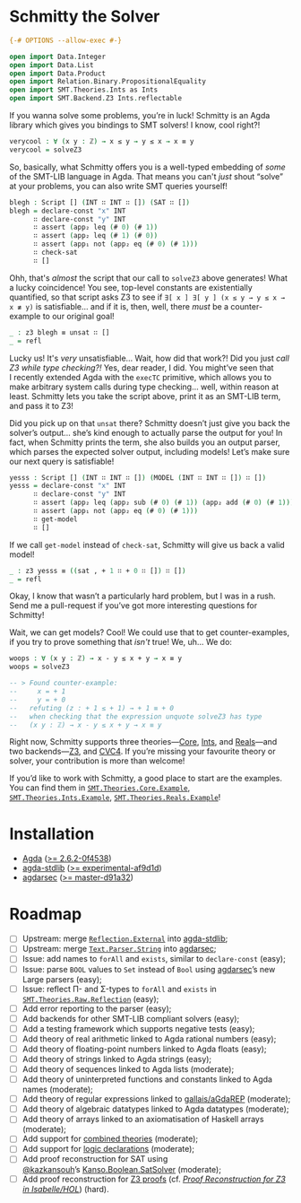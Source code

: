 # Schmitty the Solver

```agda
{-# OPTIONS --allow-exec #-}

open import Data.Integer
open import Data.List
open import Data.Product
open import Relation.Binary.PropositionalEquality
open import SMT.Theories.Ints as Ints
open import SMT.Backend.Z3 Ints.reflectable
```
If you wanna solve some problems, you’re in luck! Schmitty is an Agda library which gives you bindings to SMT solvers! I know, cool right?!
```agda
verycool : ∀ (x y : ℤ) → x ≤ y → y ≤ x → x ≡ y
verycool = solveZ3
```
So, basically, what Schmitty offers you is a well-typed embedding of *some* of the SMT-LIB language in Agda. That means you can't *just* shout “solve” at your problems, you can also write SMT queries yourself!
```agda
blegh : Script [] (INT ∷ INT ∷ []) (SAT ∷ [])
blegh = declare-const "x" INT
      ∷ declare-const "y" INT
      ∷ assert (app₂ leq (# 0) (# 1))
      ∷ assert (app₂ leq (# 1) (# 0))
      ∷ assert (app₁ not (app₂ eq (# 0) (# 1)))
      ∷ check-sat
      ∷ []
```
Ohh, that's *almost* the script that our call to `solveZ3` above generates! What a lucky coincidence! You see, top-level constants are existentially quantified, so that script asks Z3 to see if `∃[ x ] ∃[ y ] (x ≤ y → y ≤ x → x ≢ y)` is satisfiable… and if it is, then, well, there *must* be a counter-example to our original goal!
```agda
_ : z3 blegh ≡ unsat ∷ []
_ = refl
```
Lucky us! It's *very* unsatisfiable… Wait, how did that work?! Did you just *call Z3 while type checking?!* Yes, dear reader, I did. You might’ve seen that I recently extended Agda with the `execTC` primitive, which allows you to make arbitrary system calls during type checking… well, within reason at least. Schmitty lets you take the script above, print it as an SMT-LIB term, and pass it to Z3!

Did you pick up on that `unsat` there? Schmitty doesn’t just give you back the solver’s output… she’s kind enough to actually parse the output for you! In fact, when Schmitty prints the term, she also builds you an output parser, which parses the expected solver output, including models! Let’s make sure our next query is satisfiable!
```agda
yesss : Script [] (INT ∷ INT ∷ []) (MODEL (INT ∷ INT ∷ []) ∷ [])
yesss = declare-const "x" INT
      ∷ declare-const "y" INT
      ∷ assert (app₂ leq (app₂ sub (# 0) (# 1)) (app₂ add (# 0) (# 1)))
      ∷ assert (app₁ not (app₂ eq (# 0) (# 1)))
      ∷ get-model
      ∷ []
```
If we call `get-model` instead of `check-sat`, Schmitty will give us back a valid model!
```agda
_ : z3 yesss ≡ ((sat , + 1 ∷ + 0 ∷ []) ∷ [])
_ = refl
```
Okay, I know that wasn’t a particularly hard problem, but I was in a rush. Send me a pull-request if you’ve got more interesting questions for Schmitty!

Wait, we can get models? Cool! We could use that to get counter-examples, if you try to prove something that *isn't* true! We, uh… We do:
```agda
woops : ∀ (x y : ℤ) → x - y ≤ x + y → x ≡ y
woops = solveZ3

-- > Found counter-example:
--     x = + 1
--     y = + 0
--   refuting (z : + 1 ≤ + 1) → + 1 ≡ + 0
--   when checking that the expression unquote solveZ3 has type
--   (x y : ℤ) → x - y ≤ x + y → x ≡ y
```

Right now, Schmitty supports three theories—[Core][SMT.Theories.Core], [Ints][SMT.Theories.Ints], and [Reals][SMT.Theories.Reals]—and two backends—[Z3][SMT.Backend.Z3], and [CVC4][SMT.Backend.CVC4]. If you’re missing your favourite theory or solver, your contribution is more than welcome!

If you’d like to work with Schmitty, a good place to start are the examples. You can find them in [`SMT.Theories.Core.Example`][SMT.Theories.Core.Example], [`SMT.Theories.Ints.Example`][SMT.Theories.Ints.Example], [`SMT.Theories.Reals.Example`][SMT.Theories.Reals.Example]!

# Installation

- [Agda][agda] ([>= 2.6.2-0f4538][agda-version])
- [agda-stdlib][agda-stdlib] ([>= experimental-af9d1d][agda-stdlib-version])
- [agdarsec][agdarsec] ([>= master-d91a32][agdarsec-version])

# Roadmap

- [ ] Upstream: merge [`Reflection.External`][Reflection.External] into [agda-stdlib][agda-stdlib];
- [ ] Upstream: merge [`Text.Parser.String`][Text.Parser.String] into [agdarsec][agdarsec];
- [ ] Issue: add names to `forAll` and `exists`, similar to `declare-const` (easy);
- [ ] Issue: parse `BOOL` values to `Set` instead of `Bool` using [agdarsec][agdarsec]’s new Large parsers (easy);
- [ ] Issue: reflect Π- and Σ-types to `forAll` and `exists` in [`SMT.Theories.Raw.Reflection`][SMT.Theories.Raw.Reflection] (easy);
- [ ] Add error reporting to the parser (easy);
- [ ] Add backends for other SMT-LIB compliant solvers (easy);
- [ ] Add a testing framework which supports negative tests (easy);
- [ ] Add theory of real arithmetic linked to Agda rational numbers (easy);
- [ ] Add theory of floating-point numbers linked to Agda floats (easy);
- [ ] Add theory of strings linked to Agda strings (easy);
- [ ] Add theory of sequences linked to Agda lists (moderate);
- [ ] Add theory of uninterpreted functions and constants linked to Agda names (moderate);
- [ ] Add theory of regular expressions linked to [gallais/aGdaREP][aGdaREP] (moderate);
- [ ] Add theory of algebraic datatypes linked to Agda datatypes (moderate);
- [ ] Add theory of arrays linked to an axiomatisation of Haskell arrays (moderate);
- [ ] Add support for [combined theories][CombinedTheories] (moderate);
- [ ] Add support for [logic declarations][LogicDeclarations] (moderate);
- [ ] Add proof reconstruction for SAT using [@kazkansouh][kazkansouh]’s [Kanso.Boolean.SatSolver][SatSolver] (moderate);
- [ ] Add proof reconstruction for [Z3 proofs][Z3Proofs] (cf. [*Proof Reconstruction for Z3 in Isabelle/HOL*][IsabelleHol]) (hard).

[Data.Float]: https://agda.github.io/agda-stdlib/Data.Float.html
[Data.Rational]: https://agda.github.io/agda-stdlib/Data.Rational.html
[SMT.Theory]: https://wenkokke.github.io/schmitty/SMT.Theory.html
[SMT.Theories.Core]: https://wenkokke.github.io/schmitty/SMT.Theories.Core.html
[SMT.Theories.Core.Extensions]: https://wenkokke.github.io/schmitty/SMT.Theories.Core.Extensions.html
[SMT.Theories.Core.Example]: https://wenkokke.github.io/schmitty/SMT.Theories.Core.Example.html
[SMT.Theories.Ints]: https://wenkokke.github.io/schmitty/SMT.Theories.Ints.html
[SMT.Theories.Ints.Example]: https://wenkokke.github.io/schmitty/SMT.Theories.Ints.Example.html
[SMT.Theories.Reals]: https://wenkokke.github.io/schmitty/SMT.Theories.Reals.html
[SMT.Theories.Reals.Example]: https://wenkokke.github.io/schmitty/SMT.Theories.Reals.Example.html
[SMT.Theories.Raw.Reflection]: https://wenkokke.github.io/schmitty/SMT.Theories.Raw.Reflection.html
[SMT.Script]: https://wenkokke.github.io/schmitty/SMT.Script.html
[SMT.Logics]: https://wenkokke.github.io/schmitty/SMT.Logics.html
[SMT.Backend.Z3]: https://wenkokke.github.io/schmitty/SMT.Backend.Z3.html
[SMT.Backend.CVC4]: https://wenkokke.github.io/schmitty/SMT.Backend.CVC4.html
[Text.Parser.String]: https://wenkokke.github.io/schmitty/Text.Parser.String.html
[Reflection.External]: https://wenkokke.github.io/schmitty/Reflection.External.html
[gallais]: https://github.com/gallais
[kazkansouh]: https://github.com/kazkansouh
[satsolver]: https://github.com/wenkokke/schmitty/tree/master/extra/Kanso
[agda]: https://github.com/agda/agda
[agda-version]: https://github.com/agda/agda/commit/0f4538c8dcd175b92acd577ca0bdca232f5cd17f
[agda-stdlib]: https://github.com/agda/agda-stdlib
[agda-stdlib-version]: https://github.com/agda/agda-stdlib/pull/1285/commits/af9d1da0f78f2b9cc84e531afc8615d16d9a1cf4
[agdarsec]: https://github.com/gallais/agdarsec
[agdarsec-version]: https://github.com/gallais/agdarsec/commit/d91a32e3256ceded84bc0bbf551ab8a710c6092e
[FloatingPoint]: http://www.philipp.ruemmer.org/publications/smt-fpa.pdf
[IsabelleHol]: http://www21.in.tum.de/~boehmes/proofrec.pdf
[SatSolver]: https://github.com/wenkokke/schmitty/blob/master/extra/Kanso/Boolean/SatSolver.agda
[CombinedTheories]: http://smtlib.cs.uiowa.edu/papers/smt-lib-reference-v2.6-r2017-07-18.pdf#subsection.5.4.1
[LogicDeclarations]: http://smtlib.cs.uiowa.edu/papers/smt-lib-reference-v2.6-r2017-07-18.pdf#subsection.5.5.1
[Z3Proofs]: http://ceur-ws.org/Vol-418/paper10.pdf
[aGdaREP]: https://github.com/gallais/aGdaREP
